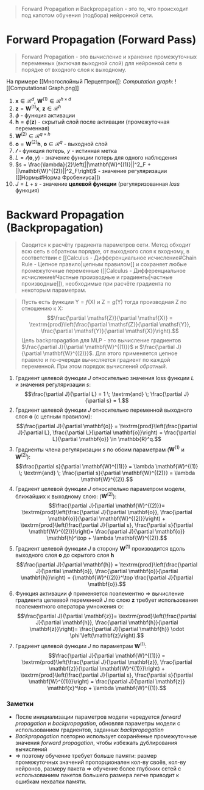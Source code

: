 > Forward Propagation и Backpropagation - это то, что происходит под капотом обучения (подбора) нейронной сети. 
# Forward Propagation (Forward Pass)
> Forward Propagation - это вычисление и хранение промежуточных переменных (включая выходной слой) для нейронной сети в порядке от входного слоя к выходному.

На примере [[Многослойный Перцептрон]]: 
*Computation graph*:
![[Computational Graph.png]]
1. $\mathbf{x} \in \mathcal{R}^d$, $\mathbf{W}^{(1)} \in \mathcal{R}^{h \times d}$
2. $\mathbf{z} = \mathbf{W}^{(1)}\mathbf{x}$, $\mathbf{z} \in \mathcal{R}^h$
3. $\phi$ - функция активации
4. $\mathbf{h} = \phi(\mathbf{z})$ - скрытый слой после активации (промежуточная переменная)
5. $\mathbf{W}^{(2)} \in \mathcal{R}^{q \times h}$ 
6. $\mathbf{o} = \mathbf{W}^{(2)}\mathbf{h}$, $\mathbf{o} \in \mathcal{R}^{q}$  - выходной слой
7. $\mathcal{l}$ - функция потерь, $y$ - истинная метка
8. $L = \mathcal{l}(\mathbf{o}, y)$ - значение функции потерь для одного наблюдения
9. $s = \frac{\lambda}{2}\left(||\mathbf{W}^{(1)}||^2_F + ||\mathbf{W}^{(2)}||^2_F\right)$ - значение регуляризации ([[Нормы#Норма Фробениуса]])
10. $J = L + s$ - значение **целевой функции** (регуляризованная *loss* функция)
# Backward Propagation (Backpropagation)
> Сводится к расчёту градиента параметров сети.
> Метод обходит всю сеть в обратном порядке, от выходного слоя к входному, в соответствии с [[Calculus - Дифференциальное исчисление#Chain Rule - Цепное правило|цепным правилом]] и сохраняет любые промежуточные переменные ([[Calculus - Дифференциальное исчисление#Частные производные и градиенты|частные производные]]), необходимые при расчёте градиента по некоторым параметрам.

> Пусть есть функции $\mathsf{Y}=f(\mathsf{X})$ и $\mathsf{Z}=g(\mathsf{Y})$ тогда производная $\mathsf{Z}$ по отношению к $\mathsf{X}$:
> $$\frac{\partial \mathsf{Z}}{\partial \mathsf{X}} = \textrm{prod}\left(\frac{\partial \mathsf{Z}}{\partial \mathsf{Y}}, \frac{\partial \mathsf{Y}}{\partial \mathsf{X}}\right).$$
> Цель backpropagation для MLP - это вычисление градиентов $\frac{\partial J}{\partial \mathbf{W}^{(1)}}$ и $\frac{\partial J}{\partial \mathbf{W}^{(2)}}$. Для этого применяется цепное правило и по-очереди вычисляется градиент по каждой переменной. При этом порядок вычислений *обратный*.

1. Градиент целевой функции $J$ относительно значения loss функции $L$ и значения регуляризации $s$:
   $$\frac{\partial J}{\partial L} = 1 \; \textrm{and} \; \frac{\partial J}{\partial s} = 1.$$
2. Градиент целевой функции $J$ относительно переменной выходного слоя $\mathbf{o}$ (с цепным правилом):
   $$\frac{\partial J}{\partial \mathbf{o}}
= \textrm{prod}\left(\frac{\partial J}{\partial L}, \frac{\partial L}{\partial \mathbf{o}}\right)
= \frac{\partial L}{\partial \mathbf{o}}
\in \mathbb{R}^q.$$
3. Градиенты члена регуляризации $s$ по обоим параметрам ($\mathbf{W}^{(1)}$ и $\mathbf{W}^{(2)}$): 
   $$\frac{\partial s}{\partial \mathbf{W}^{(1)}} = \lambda \mathbf{W}^{(1)} \; \textrm{and} \; \frac{\partial s}{\partial \mathbf{W}^{(2)}} = \lambda \mathbf{W}^{(2)}.$$
4. Градиент целевой функции $J$ относительно параметром модели, ближайших к выходному слою: ($\mathbf{W}^{(2)}$): $$\frac{\partial J}{\partial \mathbf{W}^{(2)}}= \textrm{prod}\left(\frac{\partial J}{\partial \mathbf{o}}, \frac{\partial \mathbf{o}}{\partial \mathbf{W}^{(2)}}\right) + \textrm{prod}\left(\frac{\partial J}{\partial s}, \frac{\partial s}{\partial \mathbf{W}^{(2)}}\right)= \frac{\partial J}{\partial \mathbf{o}} \mathbf{h}^\top + \lambda \mathbf{W}^{(2)}.$$
5. Градиент целевой функции $J$ в сторону $\mathbf{W}^{(1)}$ производится вдоль выходного слоя $\mathbf{o}$ до скрытого слоя $\mathbf{h}$ 
   $$\frac{\partial J}{\partial \mathbf{h}}
= \textrm{prod}\left(\frac{\partial J}{\partial \mathbf{o}}, \frac{\partial \mathbf{o}}{\partial \mathbf{h}}\right)
= {\mathbf{W}^{(2)}}^\top \frac{\partial J}{\partial \mathbf{o}}.$$
6. Функция активации $\phi$ применяется поэлементно => вычисление градиента целеввой переменной $J$ по слою $\mathbf{z}$ требует использования поэлементного оператора умножения $\odot$: $$\frac{\partial J}{\partial \mathbf{z}}= \textrm{prod}\left(\frac{\partial J}{\partial \mathbf{h}}, \frac{\partial \mathbf{h}}{\partial \mathbf{z}}\right)= \frac{\partial J}{\partial \mathbf{h}} \odot \phi'\left(\mathbf{z}\right).$$
7. Градиент целевой функции $J$ по параметрам $\mathbf{W}^{(1)}$:$$\frac{\partial J}{\partial \mathbf{W}^{(1)}}
= \textrm{prod}\left(\frac{\partial J}{\partial \mathbf{z}}, \frac{\partial \mathbf{z}}{\partial \mathbf{W}^{(1)}}\right) + \textrm{prod}\left(\frac{\partial J}{\partial s}, \frac{\partial s}{\partial \mathbf{W}^{(1)}}\right)
= \frac{\partial J}{\partial \mathbf{z}} \mathbf{x}^\top + \lambda \mathbf{W}^{(1)}.$$

### Заметки
- После инициализации параметров модели чередуется *forward propagation* и *backpropagation*, обновляя параметры модели с использованием градиентов, заданных *backpropagation*
- *Backpropagation* повторно использует сохранённые промежуточные значения *forward propagation*, чтобы избежать дублирования вычислений
- => поэтому обучение требует больше памяти: размер промежуточных значений пропорционален кол-ву своёв, кол-ву нейронов, размеру пакета => обучение более глубоких сетей с использованием пакетов большего размера легче приводит к ошибкам нехватки памяти.